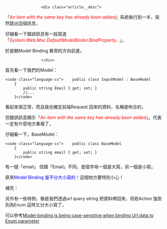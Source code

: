                     <div class="article__desc">

「<span style="color:#FF0000;">*An item with the same key has already been added*</span>」系統執行到一半，突然跳出這個訊息，

仔細看一下錯誤訊息有一段寫道「<span style="color:#FF0000;">*System.Web.Mvc.DefaultModelBinder.BindProperty...*</span>」，

於是朝Model Binding 異常的方向前進。

                    </div>

首先看一下我們的Model：

    <code class="language-cs">    public class InputModel : BaseModel
        {
            public string Email { get; set; }
            //...
        }</code>

看起來很正常，而且我也確定前端Request 回來的資料，名稱是吻合的，

但錯誤訊息顯示「<span style="color:#FF0000;">*An item with the same key has already been added*</span>」，代表一定有什麼地方重複了，

仔細看一下，BaseModel：

    <code class="language-cs">    public class BaseModel
        {
            public string email { get; set; }
        }</code>

有一個「email」 但跟「Email」不同，首個字母一個是大寫，另一個是小寫，

原來<span style="color:#0000FF;">Model Binding 是不分大小寫的！</span>這個地方要特別小心！

補充：

另外有一些特例，像是我們透過url query string 把資料帶回來，但若Action 強型別為Enum 這時又分大小寫了，

可以參考[Model-binding is being case-sensitive when binding Url data to Enum parameter](https://github.com/aspnet/Mvc/issues/913)

                